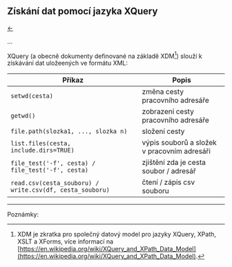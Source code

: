 ## Získání dat pomocí jazyka XQuery

[←](3A_dotazy.md)

...

XQuery (a obecně dokumenty definované na základě XDM[^xqry_xdm]) slouží k získávání dat uložeených ve formátu XML:

| Příkaz    | Popis       | 
|-----------| --------------------- | 
| `setwd(cesta)`      | změna cesty pracovního adresáře             | 
| `getwd()`    | zobrazení cesty pracovního adresáře            |
| `file.path(slozka1, ..., slozka n)`     | složení cesty           |
| `list.files(cesta, include.dirs=TRUE)`      | výpis souborů a složek v pracovním adresáři | 
| `file_test('-f', cesta) / file_test('-f', cesta)`    | zjištění zda je cesta soubor / adresář |
| `read.csv(cesta_souboru) / write.csv(df, cesta_souboru)`     | čtení / zápis csv souboru |






<!-- #region -->
--------
Poznámky:


[^xqry_xdm]: XDM je zkratka pro společný datový model pro jazyky XQuery, XPath, XSLT a XForms, více informací na [https://en.wikipedia.org/wiki/XQuery_and_XPath_Data_Model](https://en.wikipedia.org/wiki/XQuery_and_XPath_Data_Model).






<!-- #endregion -->
